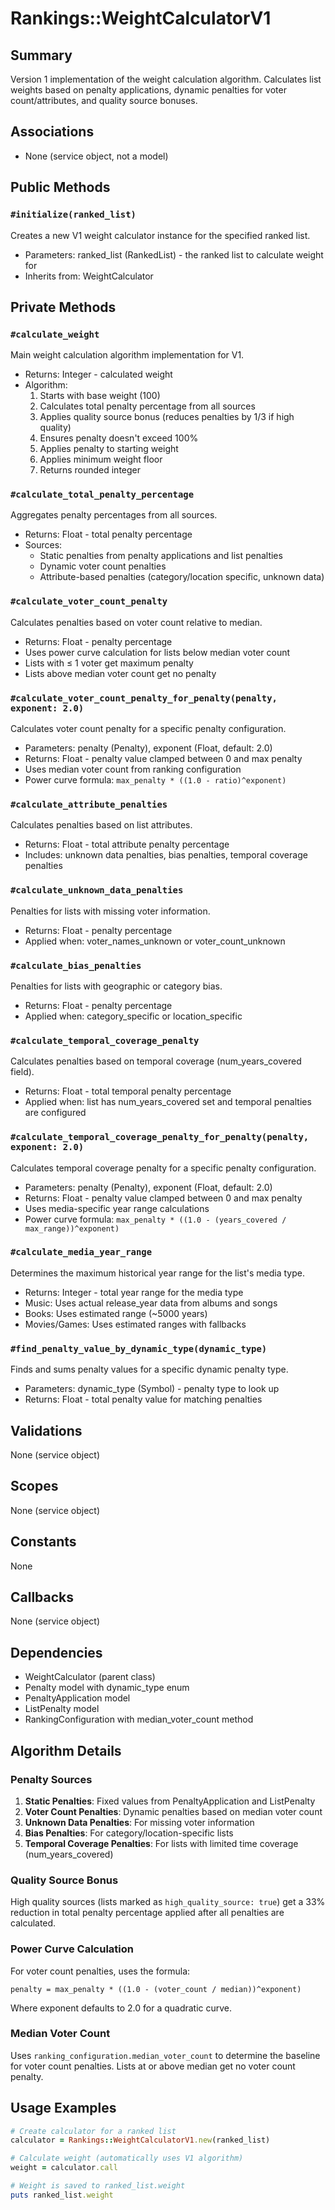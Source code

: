 # Rankings::WeightCalculatorV1

## Summary
Version 1 implementation of the weight calculation algorithm. Calculates list weights based on penalty applications, dynamic penalties for voter count/attributes, and quality source bonuses.

## Associations
- None (service object, not a model)

## Public Methods

### `#initialize(ranked_list)`
Creates a new V1 weight calculator instance for the specified ranked list.
- Parameters: ranked_list (RankedList) - the ranked list to calculate weight for
- Inherits from: WeightCalculator

## Private Methods

### `#calculate_weight`
Main weight calculation algorithm implementation for V1.
- Returns: Integer - calculated weight
- Algorithm:
  1. Starts with base weight (100)
  2. Calculates total penalty percentage from all sources
  3. Applies quality source bonus (reduces penalties by 1/3 if high quality)
  4. Ensures penalty doesn't exceed 100%
  5. Applies penalty to starting weight
  6. Applies minimum weight floor
  7. Returns rounded integer

### `#calculate_total_penalty_percentage`
Aggregates penalty percentages from all sources.
- Returns: Float - total penalty percentage
- Sources:
  - Static penalties from penalty applications and list penalties
  - Dynamic voter count penalties
  - Attribute-based penalties (category/location specific, unknown data)

### `#calculate_voter_count_penalty`
Calculates penalties based on voter count relative to median.
- Returns: Float - penalty percentage
- Uses power curve calculation for lists below median voter count
- Lists with ≤ 1 voter get maximum penalty
- Lists above median voter count get no penalty

### `#calculate_voter_count_penalty_for_penalty(penalty, exponent: 2.0)`
Calculates voter count penalty for a specific penalty configuration.
- Parameters: penalty (Penalty), exponent (Float, default: 2.0)
- Returns: Float - penalty value clamped between 0 and max penalty
- Uses median voter count from ranking configuration
- Power curve formula: `max_penalty * ((1.0 - ratio)^exponent)`

### `#calculate_attribute_penalties`
Calculates penalties based on list attributes.
- Returns: Float - total attribute penalty percentage
- Includes: unknown data penalties, bias penalties, temporal coverage penalties

### `#calculate_unknown_data_penalties`
Penalties for lists with missing voter information.
- Returns: Float - penalty percentage
- Applied when: voter_names_unknown or voter_count_unknown

### `#calculate_bias_penalties`
Penalties for lists with geographic or category bias.
- Returns: Float - penalty percentage  
- Applied when: category_specific or location_specific

### `#calculate_temporal_coverage_penalty`
Calculates penalties based on temporal coverage (num_years_covered field).
- Returns: Float - total temporal penalty percentage
- Applied when: list has num_years_covered set and temporal penalties are configured

### `#calculate_temporal_coverage_penalty_for_penalty(penalty, exponent: 2.0)`
Calculates temporal coverage penalty for a specific penalty configuration.
- Parameters: penalty (Penalty), exponent (Float, default: 2.0)
- Returns: Float - penalty value clamped between 0 and max penalty
- Uses media-specific year range calculations
- Power curve formula: `max_penalty * ((1.0 - (years_covered / max_range))^exponent)`

### `#calculate_media_year_range`
Determines the maximum historical year range for the list's media type.
- Returns: Integer - total year range for the media type
- Music: Uses actual release_year data from albums and songs
- Books: Uses estimated range (~5000 years)
- Movies/Games: Uses estimated ranges with fallbacks

### `#find_penalty_value_by_dynamic_type(dynamic_type)`
Finds and sums penalty values for a specific dynamic penalty type.
- Parameters: dynamic_type (Symbol) - penalty type to look up
- Returns: Float - total penalty value for matching penalties

## Validations
None (service object)

## Scopes
None (service object)

## Constants
None

## Callbacks
None (service object)

## Dependencies
- WeightCalculator (parent class)
- Penalty model with dynamic_type enum
- PenaltyApplication model
- ListPenalty model
- RankingConfiguration with median_voter_count method

## Algorithm Details

### Penalty Sources
1. **Static Penalties**: Fixed values from PenaltyApplication and ListPenalty
2. **Voter Count Penalties**: Dynamic penalties based on median voter count
3. **Unknown Data Penalties**: For missing voter information
4. **Bias Penalties**: For category/location-specific lists
5. **Temporal Coverage Penalties**: For lists with limited time coverage (num_years_covered)

### Quality Source Bonus
High quality sources (lists marked as `high_quality_source: true`) get a 33% reduction in total penalty percentage applied after all penalties are calculated.

### Power Curve Calculation
For voter count penalties, uses the formula:
```
penalty = max_penalty * ((1.0 - (voter_count / median))^exponent)
```
Where exponent defaults to 2.0 for a quadratic curve.

### Median Voter Count
Uses `ranking_configuration.median_voter_count` to determine the baseline for voter count penalties. Lists at or above median get no voter count penalty.

## Usage Examples
```ruby
# Create calculator for a ranked list
calculator = Rankings::WeightCalculatorV1.new(ranked_list)

# Calculate weight (automatically uses V1 algorithm)
weight = calculator.call

# Weight is saved to ranked_list.weight
puts ranked_list.weight
``` 